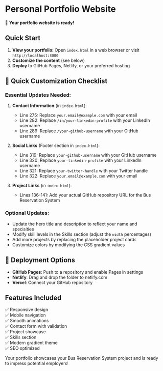 # Personal Portfolio Website

🎉 **Your portfolio website is ready!** 

## Quick Start

1. **View your portfolio**: Open `index.html` in a web browser or visit `http://localhost:8000`
2. **Customize the content** (see below)
3. **Deploy** to GitHub Pages, Netlify, or your preferred hosting

## 📝 Quick Customization Checklist

### Essential Updates Needed:

1. **Contact Information** (in `index.html`):
   - Line 275: Replace `your.email@example.com` with your email
   - Line 282: Replace `/in/your-linkedin-profile` with your LinkedIn username
   - Line 289: Replace `/your-github-username` with your GitHub username

2. **Social Links** (Footer section in `index.html`):
   - Line 319: Replace `your-github-username` with your GitHub username
   - Line 320: Replace `your-linkedin-profile` with your LinkedIn username  
   - Line 321: Replace `your-twitter-handle` with your Twitter handle
   - Line 322: Replace `your.email@example.com` with your email

3. **Project Links** (in `index.html`):
   - Lines 136-141: Add your actual GitHub repository URL for the Bus Reservation System

### Optional Updates:

- Update the hero title and description to reflect your name and specialties
- Modify skill levels in the Skills section (adjust the `width` percentages)
- Add more projects by replacing the placeholder project cards
- Customize colors by modifying the CSS gradient values

## 🚀 Deployment Options

- **GitHub Pages**: Push to a repository and enable Pages in settings
- **Netlify**: Drag and drop the folder to netlify.com
- **Vercel**: Connect your GitHub repository

## Features Included

✅ Responsive design  
✅ Mobile navigation  
✅ Smooth animations  
✅ Contact form with validation  
✅ Project showcase  
✅ Skills section  
✅ Modern gradient theme  
✅ SEO optimized  

Your portfolio showcases your Bus Reservation System project and is ready to impress potential employers!
